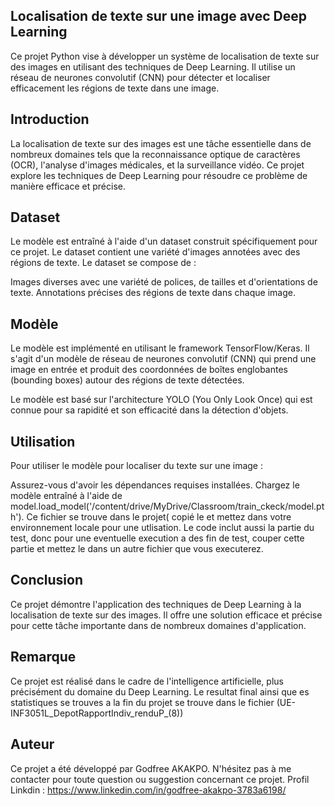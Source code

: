 ## Localisation de texte sur une image avec Deep Learning

Ce projet Python vise à développer un système de localisation de texte sur des images en utilisant des techniques de Deep Learning. Il utilise un réseau de neurones convolutif (CNN) pour détecter et localiser efficacement les régions de texte dans une image.

## Introduction

La localisation de texte sur des images est une tâche essentielle dans de nombreux domaines tels que la reconnaissance optique de caractères (OCR), l'analyse d'images médicales, et la surveillance vidéo. Ce projet explore les techniques de Deep Learning pour résoudre ce problème de manière efficace et précise.

## Dataset
Le modèle est entraîné à l'aide d'un dataset construit spécifiquement pour ce projet. Le dataset contient une variété d'images annotées avec des régions de texte. 
Le dataset se compose de :

Images diverses avec une variété de polices, de tailles et d'orientations de texte.
Annotations précises des régions de texte dans chaque image.


## Modèle
Le modèle est implémenté en utilisant le framework TensorFlow/Keras. Il s'agit d'un modèle de réseau de neurones convolutif (CNN) qui prend une image en entrée et produit des coordonnées de boîtes englobantes (bounding boxes) autour des régions de texte détectées.

Le modèle est basé sur l'architecture YOLO (You Only Look Once) qui est connue pour sa rapidité et son efficacité dans la détection d'objets.


## Utilisation
Pour utiliser le modèle pour localiser du texte sur une image :

Assurez-vous d'avoir les dépendances requises installées.
Chargez le modèle entraîné à l'aide de model.load_model('/content/drive/MyDrive/Classroom/train_ckeck/model.pth'). Ce fichier se trouve dans le projet( copié le et mettez dans votre environnement locale pour une utlisation.
Le code inclut aussi la partie du test, donc pour une eventuelle execution a des fin de test, couper cette partie et mettez le dans un autre fichier que vous executerez.



## Conclusion
Ce projet démontre l'application des techniques de Deep Learning à la localisation de texte sur des images. Il offre une solution efficace et précise pour cette tâche importante dans de nombreux domaines d'application.

## Remarque
Ce projet est réalisé dans le cadre de l'intelligence artificielle, plus précisément du domaine du Deep Learning.
Le resultat final ainsi que es statistiques se trouves a la fin du projet se trouve dans le fichier (UE-INF3051L_DepotRapportIndiv_renduP_(8))


## Auteur

Ce projet a été développé par Godfree AKAKPO. N'hésitez pas à me contacter pour toute question ou suggestion concernant ce projet.
Profil Linkdin : https://www.linkedin.com/in/godfree-akakpo-3783a6198/

